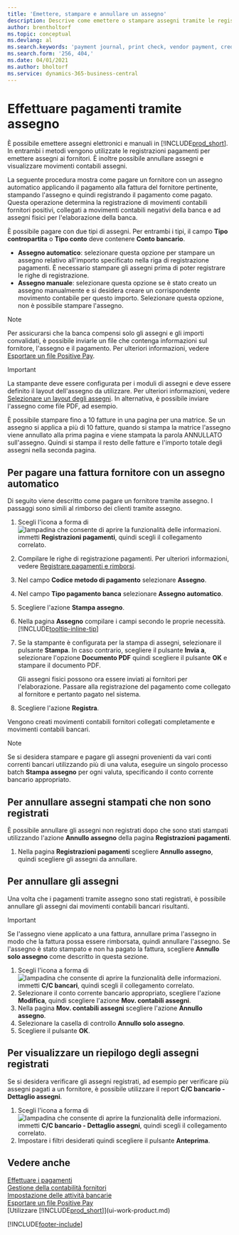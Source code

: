 ```yaml
---
title: 'Emettere, stampare e annullare un assegno'
description: Descrive come emettere o stampare assegni tramite le registrazioni dei pagamenti e annullare movimenti contabili degli assegni in Business Central.
author: brentholtorf
ms.topic: conceptual
ms.devlang: al
ms.search.keywords: 'payment journal, print check, vendor payment, creditor, debt, balance due, AP'
ms.search.form: '256, 404,'
ms.date: 04/01/2021
ms.author: bholtorf
ms.service: dynamics-365-business-central
---
```

# Effettuare pagamenti tramite assegno

È possibile emettere assegni elettronici e manuali in [!INCLUDE[prod_short](includes/prod_short.md)]. In entrambi i metodi vengono utilizzate le registrazioni pagamenti per emettere assegni ai fornitori. È inoltre possibile annullare assegni e visualizzare movimenti contabili assegni.

La seguente procedura mostra come pagare un fornitore con un assegno automatico applicando il pagamento alla fattura del fornitore pertinente, stampando l'assegno e quindi registrando il pagamento come pagato. Questa operazione determina la registrazione di movimenti contabili fornitori positivi, collegati a movimenti contabili negativi della banca e ad assegni fisici per l'elaborazione della banca.

È possibile pagare con due tipi di assegni. Per entrambi i tipi, il campo **Tipo contropartita** o **Tipo conto** deve contenere **Conto bancario**.

- **Assegno automatico**: selezionare questa opzione per stampare un assegno relativo all'importo specificato nella riga di registrazione pagamenti. È necessario stampare gli assegni prima di poter registrare le righe di registrazione.
- **Assegno manuale**: selezionare questa opzione se è stato creato un assegno manualmente e si desidera creare un corrispondente movimento contabile per questo importo. Selezionare questa opzione, non è possibile stampare l'assegno.

> [!NOTE]  
> Per assicurarsi che la banca compensi solo gli assegni e gli importi convalidati, è possibile inviarle un file che contenga informazioni sul fornitore, l'assegno e il pagamento. Per ulteriori informazioni, vedere [Esportare un file Positive Pay](finance-how-positive-pay.md).

> [!IMPORTANT]
> La stampante deve essere configurata per i moduli di assegni e deve essere definito il layout dell'assegno da utilizzare. Per ulteriori informazioni, vedere [Selezionare un layout degli assegni](finance-how-define-check-layouts.md). In alternativa, è possibile inviare l'assegno come file PDF, ad esempio.  

È possibile stampare fino a 10 fatture in una pagina per una matrice. Se un assegno si applica a più di 10 fatture, quando si stampa la matrice l'assegno viene annullato alla prima pagina e viene stampata la parola ANNULLATO sull'assegno. Quindi si stampa il resto delle fatture e l'importo totale degli assegni nella seconda pagina.

## Per pagare una fattura fornitore con un assegno automatico

Di seguito viene descritto come pagare un fornitore tramite assegno. I passaggi sono simili al rimborso dei clienti tramite assegno.

1. Scegli l'icona a forma di ![lampadina che consente di aprire la funzionalità delle informazioni.](media/ui-search/search_small.png "Dimmi cosa vuoi fare") immetti **Registrazioni pagamenti**, quindi scegli il collegamento correlato.
2. Compilare le righe di registrazione pagamenti. Per ulteriori informazioni, vedere [Registrare pagamenti e rimborsi](payables-how-post-payments-refunds.md).
3. Nel campo **Codice metodo di pagamento** selezionare **Assegno**.
4. Nel campo **Tipo pagamento banca** selezionare **Assegno automatico**.
5. Scegliere l'azione **Stampa assegno**.
6. Nella pagina **Assegno** compilare i campi secondo le proprie necessità. [!INCLUDE[tooltip-inline-tip](includes/tooltip-inline-tip_md.md)]
7. Se la stampante è configurata per la stampa di assegni, selezionare il pulsante **Stampa**. In caso contrario, scegliere il pulsante **Invia a**, selezionare l'opzione **Documento PDF** quindi scegliere il pulsante **OK** e stampare il documento PDF.

    Gli assegni fisici possono ora essere inviati ai fornitori per l'elaborazione. Passare alla registrazione del pagamento come collegato al fornitore e pertanto pagato nel sistema.
8. Scegliere l'azione **Registra**.

Vengono creati movimenti contabili fornitori collegati completamente e movimenti contabili bancari.

> [!NOTE]  
> Se si desidera stampare e pagare gli assegni provenienti da vari conti correnti bancari utilizzando più di una valuta, eseguire un singolo processo batch **Stampa assegno** per ogni valuta, specificando il conto corrente bancario appropriato.

## Per annullare assegni stampati che non sono registrati

È possibile annullare gli assegni non registrati dopo che sono stati stampati utilizzando l'azione **Annullo assegno** della pagina **Registrazioni pagamenti**.

1. Nella pagina **Registrazioni pagamenti** scegliere **Annullo assegno**, quindi scegliere gli assegni da annullare.

## Per annullare gli assegni

Una volta che i pagamenti tramite assegno sono stati registrati, è possibile annullare gli assegni dai movimenti contabili bancari risultanti.

> [!IMPORTANT]
> Se l'assegno viene applicato a una fattura, annullare prima l'assegno in modo che la fattura possa essere rimborsata, quindi annullare l'assegno. Se l'assegno è stato stampato e non ha pagato la fattura, scegliere **Annullo solo assegno** come descritto in questa sezione.

1. Scegli l'icona a forma di ![lampadina che consente di aprire la funzionalità delle informazioni.](media/ui-search/search_small.png "Dimmi cosa vuoi fare") immetti **C/C bancari**, quindi scegli il collegamento correlato.
2. Selezionare il conto corrente bancario appropriato, scegliere l'azione **Modifica**, quindi scegliere l'azione **Mov. contabili assegni**.
3. Nella pagina **Mov. contabili assegni** scegliere l'azione **Annullo assegno**.
4. Selezionare la casella di controllo **Annullo solo assegno**.
5. Scegliere il pulsante **OK**.

## Per visualizzare un riepilogo degli assegni registrati

Se si desidera verificare gli assegni registrati, ad esempio per verificare più assegni pagati a un fornitore, è possibile utilizzare il report **C/C bancario - Dettaglio assegni**.
1. Scegli l'icona a forma di ![lampadina che consente di aprire la funzionalità delle informazioni.](media/ui-search/search_small.png "Dimmi cosa vuoi fare") immetti **C/C bancario - Dettaglio assegni**, quindi scegli il collegamento correlato.
2. Impostare i filtri desiderati quindi scegliere il pulsante **Anteprima**.

## Vedere anche

[Effettuare i pagamenti](payables-make-payments.md)  
[Gestione della contabilità fornitori](payables-manage-payables.md)  
[Impostazione delle attività bancarie](bank-setup-banking.md)  
[Esportare un file Positive Pay](finance-how-positive-pay.md)  
[Utilizzare [!INCLUDE[prod_short](includes/prod_short.md)]](ui-work-product.md)  


[!INCLUDE[footer-include](includes/footer-banner.md)]
